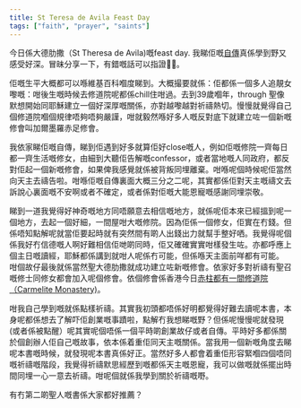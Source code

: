 ```yaml
---
title: St Teresa de Avila Feast Day
tags: ["faith", "prayer", "saints"]
---
```


今日係大德肋撒（St Theresa de Avila)嘅feast day. 我睇佢嘅[自傳](https://a.co/5XGdeoQ)真係學到野又感受好深。冒昧分享一下，有錯嘅話可以指證🙏🏻。

佢嘅生平大概都可以喺維基百科嗰度睇到。大概撮要就係：佢都係一個多人追靚女嚟嘅：咁後生嘅時候去修道院呢都係chill住咁過。去到39歲嗰年，through 聖像默想開始同耶穌建立一個好深厚嘅關係，亦對越嚟越對祈禱熱切。慢慢就覺得自己個修道院嗰個規律唔夠唔夠嚴謹，咁就毅然喺好多人嘅反對底下就建立咗一個新嘅修會叫加爾墨羅赤足修會。

我依家睇佢嘅自傳，睇到佢遇到好多就算佢好close嘅人，例如佢嘅修院一齊每日都一齊生活嘅修女，由細到大聽佢告解嘅confessor，或者當地嘅人同政府，都反對佢起一個新嘅修會，如果俾我感覺就係被背叛同埋離棄。咁喺呢個時候呢佢當然向天主去禱告啦。咁喺佢嘅自傳裏面大概三分之二呢，其實都係佢對天主嘅禱文去訴說心裏面嘅不安啊或者不確定，或者係對佢嘅大能恩寵嘅感謝同埋崇敬。

睇到一道我覺得好神奇嘅地方同唔願意去相信嘅地方，就係呢佢本來已經搵到呢一個地方，去起一個好細，一間屋咁大嘅修院。因為佢係一個修女，佢實在冇錢。但係唔知點解呢就當佢要起時就有突然間有啲人出錢出力就幫手整好哂。我覺得呢個係我好冇信德嘅人啊好難相信佢哋啲同時，佢又確確實實咁樣發生咗。亦都呼應上個主日嘅讀經，耶穌都係講到就咁人呢係冇可能，但係喺天主面前咩都有可能。
咁個故仔最後就係當然聖大德肋撒就成功建立咗新嘅修會。依家好多對祈禱有聖召嘅修士同修女都會加入呢個修會。依個修會係香港今日[赤柱都有一間修道院（Carmelite Monastery)](https://maps.app.goo.gl/oqWYpBDsdCeV9xrt6)。

咁我自己學到嘅就係點樣祈禱。其實我初頭都唔係好明都覺得好難去讀呢本書，本身呢都係想去了解吓佢創業嘅事蹟啦，點解冇我想睇嘅野？但係呢慢慢呢就發現(或者係被點醒）呢其實呢個唔係一個平時啲創業故仔或者自傳。平時好多都係關於個創辦人佢自己嘅故事，依本係着重佢同天主嘅關係。當我用一個新嘅角度去睇呢本書嘅時候，就發現呢本書真係好正。當然好多人都會着重佢形容緊嗰四個唔同嘅祈禱嘅階段，我覺得祈禱默思經歷到嘅都係天主嘅恩寵，我可以做嘅就係擺出時間同埋一心一意去祈禱。咁呢個就係我學到關於祈禱嘅嘢。

有冇第二啲聖人嘅書係大家都好推薦？
